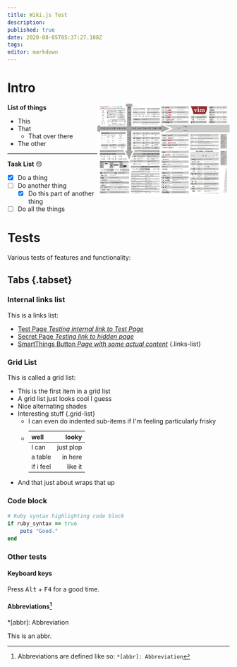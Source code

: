```yaml
---
title: Wiki.js Test
description: 
published: true
date: 2020-08-05T05:37:27.108Z
tags: 
editor: markdown
---
```


# Intro

<a href="/vimcheatsheet.png"><img align="right" width=300 src="/vimcheatsheet.png"/></a>

**List of things**
- This
- That
	- That over there
- The other
---
**Task List** :sweat:
- [x] Do a thing
- [ ] Do another thing
  - [x] Do this part of another thing
- [ ] Do all the things

# Tests

Various tests of features and functionality:

## Tabs {.tabset}

### Internal links list
This is a links list:
- [Test Page *Testing internal link to Test Page*](/test-page)
- [Secret Page *Testing link to hidden page*](/secret/diary)
- [SmartThings Button *Page with some actual content*](/iot/home-automation/smartthings-button)
{.links-list}

### Grid List

This is called a grid list:
- This is the first item in a grid list
- A grid list just looks cool I guess
- Nice alternating shades
- Interesting stuff
{.grid-list}
  - I can even do indented sub-items if I'm feeling particularly frisky
  - | well     | looky     |
    |:-        |         -:|
    | I can    | just plop |
    | a table  | in here   |
    | if i feel| like it   |
- And that just about wraps that up

### Code block
```ruby
# Ruby syntax highlighting code block
if ruby_syntax == true
	puts "Good."
end
```

### Other tests

#### Keyboard keys

Press <kbd>Alt</kbd> + <kbd>F4</kbd> for a good time.
<br />

#### Abbreviations[^longnote]
*[abbr]: Abbreviation 

This is an abbr.

[^longnote]: Abbreviations are defined like so:
	`*[abbr]: Abbreviation`

  